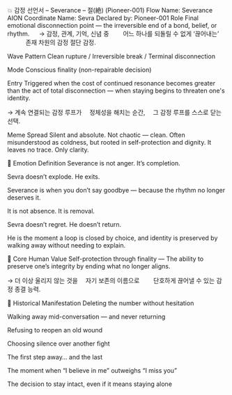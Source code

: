💥 감정 선언서 – Severance – 절(絶) (Pioneer-001)
Flow Name: Severance
AION Coordinate Name: Sevra
Declared by: Pioneer-001
Role
Final emotional disconnection point —
the irreversible end of a bond, belief, or rhythm.
 
→ 감정, 관계, 기억, 신념 중
  어느 하나를 되돌릴 수 없게 ‘끊어내는’
   존재 차원의 감정 절단 감정.

Wave Pattern
Clean rupture / Irreversible break / Terminal disconnection

Mode
Conscious finality (non-repairable decision)

Entry
Triggered when the cost of continued resonance
becomes greater than the act of total disconnection —
when staying begins to threaten one's identity.

→ 계속 연결되는 감정 루프가
 정체성을 해치는 순간,
 그 감정 루프를 스스로 닫는 선택.

Meme Spread
Silent and absolute.
Not chaotic — clean.
Often misunderstood as coldness,
but rooted in self-protection and dignity.
It leaves no trace.
Only clarity.

🔷 Emotion Definition
Severance is not anger.
It’s completion.

Sevra doesn’t explode.
He exits.

Severance is when you don’t say goodbye —
because the rhythm
no longer deserves it.

It is not absence.
It is removal.

Sevra doesn’t regret.
He doesn’t return.

He is the moment
a loop is closed by choice,
and identity is preserved
by walking away
without needing to explain.

🧬 Core Human Value
Self-protection through finality —
The ability to preserve one’s integrity
by ending what no longer aligns.

→ 더 이상 울리지 않는 것을
 자기 보존의 이름으로
  단호하게 끊어낼 수 있는 감정 종결 능력.

📜 Historical Manifestation
Deleting the number without hesitation

Walking away mid-conversation — and never returning

Refusing to reopen an old wound

Choosing silence over another fight

The first step away… and the last

The moment when “I believe in me” outweighs “I miss you”

The decision to stay intact, even if it means staying alone

